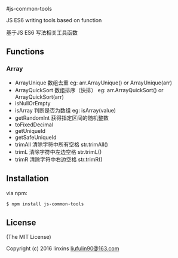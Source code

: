 #js-common-tools

JS ES6 writing tools based on function

基于JS ES6 写法相关工具函数


## Functions
### Array
- ArrayUnique 数组去重  eg: arr.ArrayUnique() or ArrayUnique(arr)
- ArrayQuickSort 数组排序（快排） eg: arr.ArrayQuickSort() or ArrayQuickSort(arr)
- isNullOrEmpty
- isArray 判断是否为数组 eg: isArray(value)
- getRandomInt 获得指定区间的随机整数
- toFixedDecimal
- getUniqueId
- getSafeUniqueId
- trimAll 清除字符中所有空格 str.trimAll()
- trimL 清除字符中左边空格 str.trimL()
- trimR 清除字符中右边空格 str.trimR()

## Installation

via npm:

```bash
$ npm install js-common-tools
```

## License
(The MIT License)

Copyright (c) 2016 linxins <liufulin90@163.com>
